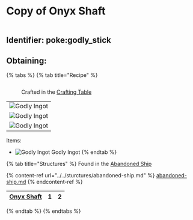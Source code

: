 # Copy of Onyx Shaft

<figure><img src="https://github.com/user-attachments/assets/ee155826-bf49-494d-8d64-b2c330db0604" alt=""><figcaption></figcaption></figure>

## Identifier: **poke:godly\_stick** <a href="#identifier" id="identifier"></a>

## Obtaining:

{% tabs %}
{% tab title="Recipe" %}


<figure><img src="https://minecraft.wiki/images/thumb/Crafting_Table_JE4_BE3.png/150px-Crafting_Table_JE4_BE3.png?5767f" alt=""><figcaption><p>Crafted in the <a href="https://minecraft.wiki/w/Crafting_Table">Crafting Table</a></p></figcaption></figure>

|                                                                                                 |
| :---------------------------------------------------------------------------------------------: |
| ![Godly Ingot](https://github.com/user-attachments/assets/0e423f55-1bf7-4893-a9c2-10b7ba3aab4b) |
| ![Godly Ingot](https://github.com/user-attachments/assets/0e423f55-1bf7-4893-a9c2-10b7ba3aab4b) |
| ![Godly Ingot](https://github.com/user-attachments/assets/0e423f55-1bf7-4893-a9c2-10b7ba3aab4b) |

Items:

* <img src="https://github.com/user-attachments/assets/0e423f55-1bf7-4893-a9c2-10b7ba3aab4b" alt="Godly Ingot" data-size="line"> Godly Ingot
{% endtab %}

{% tab title="Structures" %}
Found in the [Abandoned Ship](../../sturctures/abandoned-ship.md)

{% content-ref url="../../sturctures/abandoned-ship.md" %}
[abandoned-ship.md](../../sturctures/abandoned-ship.md)
{% endcontent-ref %}





| [<img src="https://pfewiki.gitbook.io/~gitbook/image?url=https%3A%2F%2Fgithub.com%2Fuser-attachments%2Fassets%2F2711462c-b5b7-4923-88d2-523da33d3edd&#x26;width=40&#x26;dpr=4&#x26;quality=100&#x26;sign=f7085485&#x26;sv=1" alt="" data-size="line">Onyx Shaft](https://pfewiki.gitbook.io/home/items/crafting-components/onyx-shaft) |  1  |  2  |
| :------------------------------------------------------------------------------------------------------------------------------------------------------------------------------------------------------------------------------------------------------------------------------------------------------------------------------------: | :-: | :-: |
{% endtab %}
{% endtabs %}
